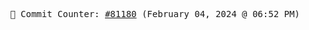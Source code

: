 <p align="center">
    <samp>
        📮 Commit Counter: <a href="https://github.com/Javascript-void0/Javascript-void0/commits/main">#81180</a> (February 04, 2024 @ 06:52 PM)
    </samp>
</p>